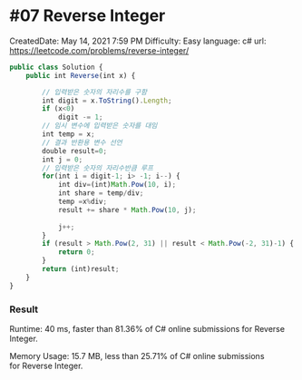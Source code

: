 # #07 Reverse Integer

CreatedDate: May 14, 2021 7:59 PM
Difficulty: Easy
language: c#
url: https://leetcode.com/problems/reverse-integer/

```jsx
public class Solution {
    public int Reverse(int x) {

        // 입력받은 숫자의 자리수를 구함
        int digit = x.ToString().Length;
        if (x<0) 
            digit -= 1;
        // 임시 변수에 입력받은 숫자를 대임
        int temp = x;
        // 결과 반환용 변수 선언
        double result=0;
        int j = 0;
        // 입력받은 숫자의 자리수반큼 루프
        for(int i = digit-1; i> -1; i--) {
            int div=(int)Math.Pow(10, i);
            int share = temp/div;
            temp =x%div;
            result += share * Math.Pow(10, j);
            
            j++;
        }
        if (result > Math.Pow(2, 31) || result < Math.Pow(-2, 31)-1) {
            return 0;
        }
        return (int)result;
    }
}
```

### Result

Runtime: 40 ms, faster than 81.36% of C# online submissions for Reverse Integer.

Memory Usage: 15.7 MB, less than 25.71% of C# online submissions for Reverse Integer.